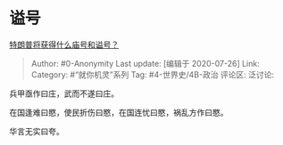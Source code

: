 # 谥号
[特朗普将获得什么庙号和谥号？](https://www.zhihu.com/question/55594382/answer/1361682416)

> Author: #0-Anonymity
> Last update: [编辑于 2020-07-26]
> Link:
> Category: #“就你机灵”系列
> Tag: #4-世界史/4B-政治
> 评论区:
> 泛讨论:

兵甲亟作曰庄，武而不遂曰庄。

在国逢难曰愍，使民折伤曰愍，在国连忧曰愍，祸乱方作曰愍。

华言无实曰夸。
